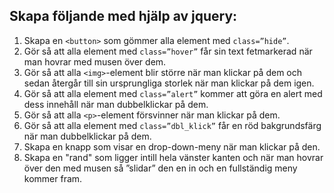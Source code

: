 ## Skapa följande med hjälp av jquery:

1. Skapa en ```<button>``` som gömmer alla element med ```class=”hide”```.
2. Gör så att alla element med ```class=”hover”```  får sin text fetmarkerad när man hovrar med musen över dem.
3. Gör så att alla ```<img>```-element blir större när man klickar på dem och sedan återgår till sin ursprungliga storlek när man klickar på dem igen.
4. Gör så att alla element med ```class=”alert”``` kommer att göra en alert med dess innehåll när man dubbelklickar på dem.
5. Gör så att alla ```<p>```-element försvinner när man klickar på dem.
6. Gör så att alla element med ```class=”dbl_klick”``` får en röd bakgrundsfärg när man dubbelklickar på dem.
7. Skapa en knapp som visar en drop-down-meny när man klickar på den.
8. Skapa en "rand" som ligger intill hela vänster kanten och när man hovrar över den med musen så ”slidar” den en in och en fullständig meny kommer fram.
